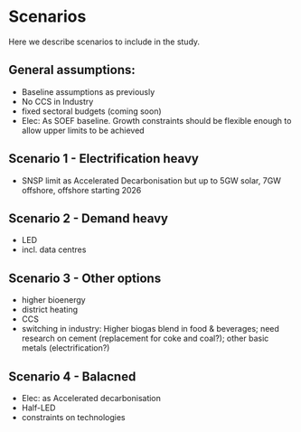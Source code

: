 # Scenarios

Here we describe scenarios to include in the study.

## General assumptions:
- Baseline assumptions as previously
- No CCS in Industry
- fixed sectoral budgets (coming soon)
- Elec: As SOEF baseline. Growth constraints should be flexible enough to allow upper limits to be achieved  

## Scenario 1 - Electrification heavy
- SNSP limit as Accelerated Decarbonisation but up to 5GW solar, 7GW offshore, offshore starting 2026

## Scenario 2 - Demand heavy
-  LED 
-  incl. data centres

## Scenario 3 - Other options
- higher bioenergy
- district heating
- CCS
- switching in industry: Higher biogas blend in food & beverages; need research on cement (replacement for coke and coal?); other basic metals (electrification?)

## Scenario 4 - Balacned
- Elec: as Accelerated decarbonisation 
- Half-LED
- constraints on technologies
